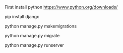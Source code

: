 First install python https://www.python.org/downloads/

pip install django

python manage.py makemigrations

python manage.py migrate

python manage.py runserver

